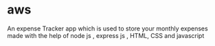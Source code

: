 # aws
An expense Tracker app which is used to store your monthly expenses made with the help of node js , express js , HTML, CSS and javascript 
